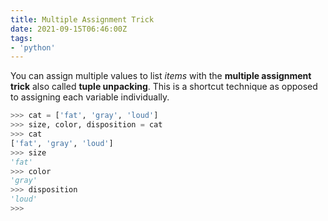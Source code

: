 ```yaml
---
title: Multiple Assignment Trick
date: 2021-09-15T06:46:00Z
tags:
- 'python'
---
```


You can assign multiple values to list _items_ with the **multiple assignment
trick** also called **tuple unpacking**. This is a shortcut technique as opposed
to assigning each variable individually.

```python
>>> cat = ['fat', 'gray', 'loud']
>>> size, color, disposition = cat
>>> cat
['fat', 'gray', 'loud']
>>> size
'fat'
>>> color
'gray'
>>> disposition
'loud'
>>>
```
